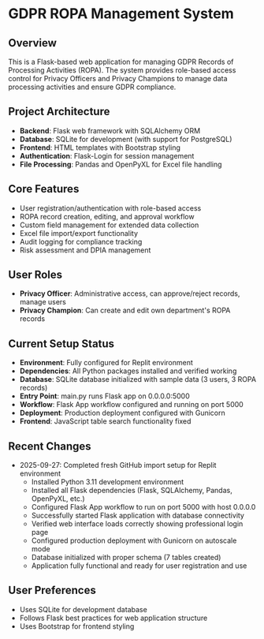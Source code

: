 # GDPR ROPA Management System

## Overview
This is a Flask-based web application for managing GDPR Records of Processing Activities (ROPA). The system provides role-based access control for Privacy Officers and Privacy Champions to manage data processing activities and ensure GDPR compliance.

## Project Architecture
- **Backend**: Flask web framework with SQLAlchemy ORM
- **Database**: SQLite for development (with support for PostgreSQL)
- **Frontend**: HTML templates with Bootstrap styling
- **Authentication**: Flask-Login for session management
- **File Processing**: Pandas and OpenPyXL for Excel file handling

## Core Features
- User registration/authentication with role-based access
- ROPA record creation, editing, and approval workflow
- Custom field management for extended data collection
- Excel file import/export functionality
- Audit logging for compliance tracking
- Risk assessment and DPIA management

## User Roles
- **Privacy Officer**: Administrative access, can approve/reject records, manage users
- **Privacy Champion**: Can create and edit own department's ROPA records

## Current Setup Status
- **Environment**: Fully configured for Replit environment
- **Dependencies**: All Python packages installed and verified working
- **Database**: SQLite database initialized with sample data (3 users, 3 ROPA records)
- **Entry Point**: main.py runs Flask app on 0.0.0.0:5000
- **Workflow**: Flask App workflow configured and running on port 5000
- **Deployment**: Production deployment configured with Gunicorn
- **Frontend**: JavaScript table search functionality fixed

## Recent Changes
- 2025-09-27: Completed fresh GitHub import setup for Replit environment
  - Installed Python 3.11 development environment
  - Installed all Flask dependencies (Flask, SQLAlchemy, Pandas, OpenPyXL, etc.)
  - Configured Flask App workflow to run on port 5000 with host 0.0.0.0
  - Successfully started Flask application with database connectivity
  - Verified web interface loads correctly showing professional login page
  - Configured production deployment with Gunicorn on autoscale mode
  - Database initialized with proper schema (7 tables created)
  - Application fully functional and ready for user registration and use

## User Preferences
- Uses SQLite for development database
- Follows Flask best practices for web application structure
- Uses Bootstrap for frontend styling